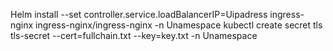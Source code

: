 Helm install --set controller.service.loadBalancerIP=Uipadress ingress-nginx ingress-nginx/ingress-nginx -n Unamespace
kubectl create secret tls tls-secret --cert=fullchain.txt --key=key.txt -n Unamespace
